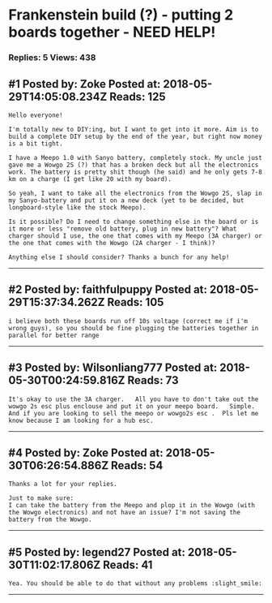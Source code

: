 # Frankenstein build (?) - putting 2 boards together - NEED HELP!

### Replies: 5 Views: 438

## \#1 Posted by: Zoke Posted at: 2018-05-29T14:05:08.234Z Reads: 125

```
Hello everyone!

I'm totally new to DIY:ing, but I want to get into it more. Aim is to build a complete DIY setup by the end of the year, but right now money is a bit tight.

I have a Meepo 1.0 with Sanyo battery, completely stock. My uncle just gave me a Wowgo 2S (?) that has a broken deck but all the electronics work. The battery is pretty shit though (he said) and he only gets 7-8 km on a charge (I get like 20 with my board).

So yeah, I want to take all the electronics from the Wowgo 2S, slap in my Sanyo-battery and put it on a new deck (yet to be decided, but longboard-style like the stock Meepo).

Is it possible? Do I need to change something else in the board or is it more or less "remove old battery, plug in new battery"? What charger should I use, the one that comes with my Meepo (3A charger) or the one that comes with the Wowgo (2A charger - I think)?

Anything else I should consider? Thanks a bunch for any help!
```

---
## \#2 Posted by: faithfulpuppy Posted at: 2018-05-29T15:37:34.262Z Reads: 105

```
i believe both these boards run off 10s voltage (correct me if i'm wrong guys), so you should be fine plugging the batteries together in parallel for better range
```

---
## \#3 Posted by: Wilsonliang777 Posted at: 2018-05-30T00:24:59.816Z Reads: 73

```
It's okay to use the 3A charger.   All you have to don't take out the wowgo 2s esc plus enclouse and put it on your meepo board.   Simple.  And if you are looking to sell the meepo or wowgo2s esc .  Pls let me know because I am looking for a hub esc.
```

---
## \#4 Posted by: Zoke Posted at: 2018-05-30T06:26:54.886Z Reads: 54

```
Thanks a lot for your replies.

Just to make sure:
I can take the battery from the Meepo and plop it in the Wowgo (with the Wowgo electronics) and not have an issue? I'm not saving the battery from the Wowgo.
```

---
## \#5 Posted by: legend27 Posted at: 2018-05-30T11:02:17.806Z Reads: 41

```
Yea. You should be able to do that without any problems :slight_smile:
```

---
